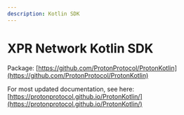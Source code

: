```yaml
---
description: Kotlin SDK
---
```


# XPR Network Kotlin SDK

Package: [https://github.com/ProtonProtocol/ProtonKotlin](https://github.com/ProtonProtocol/ProtonKotlin)

For most updated documentation, see here: [https://protonprotocol.github.io/ProtonKotlin/](https://protonprotocol.github.io/ProtonKotlin/)